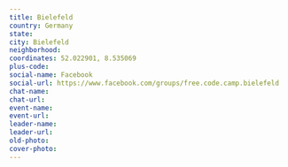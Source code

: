 ```yaml
---
title: Bielefeld
country: Germany
state: 
city: Bielefeld
neighborhood: 
coordinates: 52.022901, 8.535069
plus-code:
social-name: Facebook
social-url: https://www.facebook.com/groups/free.code.camp.bielefeld
chat-name:
chat-url:
event-name:
event-url:
leader-name:
leader-url:
old-photo: 
cover-photo:
---
```

